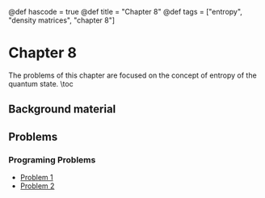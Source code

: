 @def hascode = true
@def title = "Chapter 8"
@def tags = ["entropy", "density matrices", "chapter 8"]

# Chapter 8
The problems of this chapter are focused on the concept of entropy of the quantum state.
\toc
## Background material


## Problems

### Programing Problems
- [Problem 1](../ch8_problems/pp1)
- [Problem 2](../ch8_problems/pp2)
